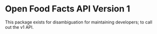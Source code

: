 # Open Food Facts API Version 1

This package exists for disambiguation for maintaining developers; to call out the v1 API.
